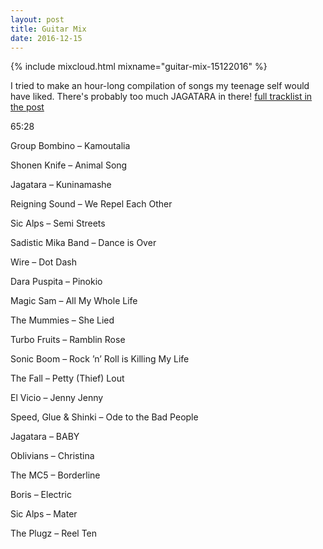```yaml
---
layout: post
title: Guitar Mix
date: 2016-12-15
---
```


{% include mixcloud.html mixname="guitar-mix-15122016" %}

I tried to make an hour-long compilation of songs my teenage self would have liked. There's probably too much JAGATARA in there! [full tracklist in the post](http://http://empty-trash.com/2016/12/15/guitar-mix/)

<!-- more -->

65:28

Group Bombino – Kamoutalia

Shonen Knife – Animal Song

Jagatara – Kuninamashe

Reigning Sound – We Repel Each Other

Sic Alps – Semi Streets

Sadistic Mika Band – Dance is Over

Wire – Dot Dash

Dara Puspita – Pinokio

Magic Sam – All My Whole Life

The Mummies – She Lied

Turbo Fruits – Ramblin Rose

Sonic Boom – Rock ’n’ Roll is Killing My Life

The Fall – Petty (Thief) Lout

El Vicio – Jenny Jenny

Speed, Glue & Shinki – Ode to the Bad People

Jagatara – BABY

Oblivians – Christina

The MC5 – Borderline

Boris – Electric

Sic Alps – Mater

The Plugz – Reel Ten

